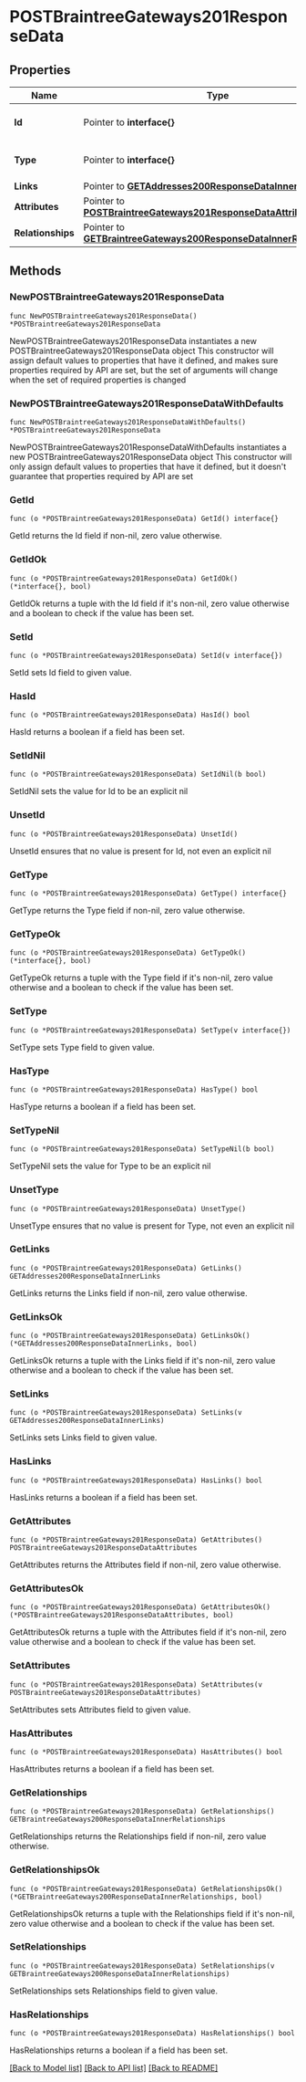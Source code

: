 # POSTBraintreeGateways201ResponseData

## Properties

Name | Type | Description | Notes
------------ | ------------- | ------------- | -------------
**Id** | Pointer to **interface{}** | The resource&#39;s id | [optional] 
**Type** | Pointer to **interface{}** | The resource&#39;s type | [optional] 
**Links** | Pointer to [**GETAddresses200ResponseDataInnerLinks**](GETAddresses200ResponseDataInnerLinks.md) |  | [optional] 
**Attributes** | Pointer to [**POSTBraintreeGateways201ResponseDataAttributes**](POSTBraintreeGateways201ResponseDataAttributes.md) |  | [optional] 
**Relationships** | Pointer to [**GETBraintreeGateways200ResponseDataInnerRelationships**](GETBraintreeGateways200ResponseDataInnerRelationships.md) |  | [optional] 

## Methods

### NewPOSTBraintreeGateways201ResponseData

`func NewPOSTBraintreeGateways201ResponseData() *POSTBraintreeGateways201ResponseData`

NewPOSTBraintreeGateways201ResponseData instantiates a new POSTBraintreeGateways201ResponseData object
This constructor will assign default values to properties that have it defined,
and makes sure properties required by API are set, but the set of arguments
will change when the set of required properties is changed

### NewPOSTBraintreeGateways201ResponseDataWithDefaults

`func NewPOSTBraintreeGateways201ResponseDataWithDefaults() *POSTBraintreeGateways201ResponseData`

NewPOSTBraintreeGateways201ResponseDataWithDefaults instantiates a new POSTBraintreeGateways201ResponseData object
This constructor will only assign default values to properties that have it defined,
but it doesn't guarantee that properties required by API are set

### GetId

`func (o *POSTBraintreeGateways201ResponseData) GetId() interface{}`

GetId returns the Id field if non-nil, zero value otherwise.

### GetIdOk

`func (o *POSTBraintreeGateways201ResponseData) GetIdOk() (*interface{}, bool)`

GetIdOk returns a tuple with the Id field if it's non-nil, zero value otherwise
and a boolean to check if the value has been set.

### SetId

`func (o *POSTBraintreeGateways201ResponseData) SetId(v interface{})`

SetId sets Id field to given value.

### HasId

`func (o *POSTBraintreeGateways201ResponseData) HasId() bool`

HasId returns a boolean if a field has been set.

### SetIdNil

`func (o *POSTBraintreeGateways201ResponseData) SetIdNil(b bool)`

 SetIdNil sets the value for Id to be an explicit nil

### UnsetId
`func (o *POSTBraintreeGateways201ResponseData) UnsetId()`

UnsetId ensures that no value is present for Id, not even an explicit nil
### GetType

`func (o *POSTBraintreeGateways201ResponseData) GetType() interface{}`

GetType returns the Type field if non-nil, zero value otherwise.

### GetTypeOk

`func (o *POSTBraintreeGateways201ResponseData) GetTypeOk() (*interface{}, bool)`

GetTypeOk returns a tuple with the Type field if it's non-nil, zero value otherwise
and a boolean to check if the value has been set.

### SetType

`func (o *POSTBraintreeGateways201ResponseData) SetType(v interface{})`

SetType sets Type field to given value.

### HasType

`func (o *POSTBraintreeGateways201ResponseData) HasType() bool`

HasType returns a boolean if a field has been set.

### SetTypeNil

`func (o *POSTBraintreeGateways201ResponseData) SetTypeNil(b bool)`

 SetTypeNil sets the value for Type to be an explicit nil

### UnsetType
`func (o *POSTBraintreeGateways201ResponseData) UnsetType()`

UnsetType ensures that no value is present for Type, not even an explicit nil
### GetLinks

`func (o *POSTBraintreeGateways201ResponseData) GetLinks() GETAddresses200ResponseDataInnerLinks`

GetLinks returns the Links field if non-nil, zero value otherwise.

### GetLinksOk

`func (o *POSTBraintreeGateways201ResponseData) GetLinksOk() (*GETAddresses200ResponseDataInnerLinks, bool)`

GetLinksOk returns a tuple with the Links field if it's non-nil, zero value otherwise
and a boolean to check if the value has been set.

### SetLinks

`func (o *POSTBraintreeGateways201ResponseData) SetLinks(v GETAddresses200ResponseDataInnerLinks)`

SetLinks sets Links field to given value.

### HasLinks

`func (o *POSTBraintreeGateways201ResponseData) HasLinks() bool`

HasLinks returns a boolean if a field has been set.

### GetAttributes

`func (o *POSTBraintreeGateways201ResponseData) GetAttributes() POSTBraintreeGateways201ResponseDataAttributes`

GetAttributes returns the Attributes field if non-nil, zero value otherwise.

### GetAttributesOk

`func (o *POSTBraintreeGateways201ResponseData) GetAttributesOk() (*POSTBraintreeGateways201ResponseDataAttributes, bool)`

GetAttributesOk returns a tuple with the Attributes field if it's non-nil, zero value otherwise
and a boolean to check if the value has been set.

### SetAttributes

`func (o *POSTBraintreeGateways201ResponseData) SetAttributes(v POSTBraintreeGateways201ResponseDataAttributes)`

SetAttributes sets Attributes field to given value.

### HasAttributes

`func (o *POSTBraintreeGateways201ResponseData) HasAttributes() bool`

HasAttributes returns a boolean if a field has been set.

### GetRelationships

`func (o *POSTBraintreeGateways201ResponseData) GetRelationships() GETBraintreeGateways200ResponseDataInnerRelationships`

GetRelationships returns the Relationships field if non-nil, zero value otherwise.

### GetRelationshipsOk

`func (o *POSTBraintreeGateways201ResponseData) GetRelationshipsOk() (*GETBraintreeGateways200ResponseDataInnerRelationships, bool)`

GetRelationshipsOk returns a tuple with the Relationships field if it's non-nil, zero value otherwise
and a boolean to check if the value has been set.

### SetRelationships

`func (o *POSTBraintreeGateways201ResponseData) SetRelationships(v GETBraintreeGateways200ResponseDataInnerRelationships)`

SetRelationships sets Relationships field to given value.

### HasRelationships

`func (o *POSTBraintreeGateways201ResponseData) HasRelationships() bool`

HasRelationships returns a boolean if a field has been set.


[[Back to Model list]](../README.md#documentation-for-models) [[Back to API list]](../README.md#documentation-for-api-endpoints) [[Back to README]](../README.md)


